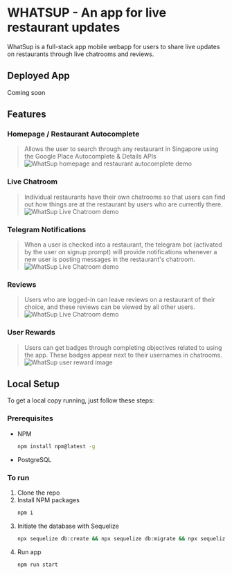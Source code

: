 # WHATSUP - An app for live restaurant updates

WhatSup is a full-stack app mobile webapp for users to share live updates on restaurants through live chatrooms and reviews.

## Deployed App

Coming soon

## Features

### Homepage / Restaurant Autocomplete

> Allows the user to search through any restaurant in Singapore using the Google Place Autocomplete & Details APIs
> ![WhatSup homepage and restaurant autocomplete demo](./public/images/readme/whatsup_autocomplete_gif.gif)

### Live Chatroom

> Individual restaurants have their own chatrooms so that users can find out how things are at the restaurant by users who are currently there.
> ![WhatSup Live Chatroom demo](./public/images/readme/whatsup_chatroon_gif.gif)

### Telegram Notifications

> When a user is checked into a restaurant, the telegram bot (activated by the user on signup prompt) will provide notifications whenever a new user is posting messages in the restaurant's chatroom.
> ![WhatSup Live Chatroom demo](./public/images/readme/telegram_bot.jpeg)

### Reviews

> Users who are logged-in can leave reviews on a restaurant of their choice, and these reviews can be viewed by all other users.
> ![WhatSup Live Chatroom demo](./public/images/readme/reviews.png)

### User Rewards

> Users can get badges through completing objectives related to using the app.
> These badges appear next to their usernames in chatrooms.
> ![WhatSup user reward image](./public/images/readme/rewards.png)

## Local Setup

To get a local copy running, just follow these steps:

### Prerequisites

- NPM
  ```sh
  npm install npm@latest -g
  ```
- PostgreSQL

### To run

1. Clone the repo
2. Install NPM packages
   ```sh
   npm i
   ```
3. Initiate the database with Sequelize
   ```sh
   npx sequelize db:create && npx sequelize db:migrate && npx sequelize db:seed:all
   ```
4. Run app
   ```sh
   npm run start
   ```
